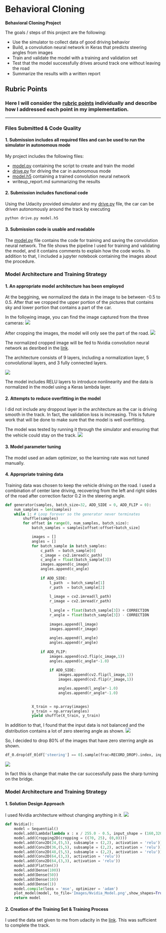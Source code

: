 # **Behavioral Cloning** 
**Behavioral Cloning Project**

The goals / steps of this project are the following:
* Use the simulator to collect data of good driving behavior
* Build, a convolution neural network in Keras that predicts steering angles from images
* Train and validate the model with a training and validation set
* Test that the model successfully drives around track one without leaving the road
* Summarize the results with a written report


## Rubric Points
### Here I will consider the [rubric points](https://review.udacity.com/#!/rubrics/432/view) individually and describe how I addressed each point in my implementation.  

---
### Files Submitted & Code Quality

#### 1. Submission includes all required files and can be used to run the simulator in autonomous mode

My project includes the following files:
* [model.py](model.py) containing the script to create and train the model
* [drive.py](drive.py) for driving the car in autonomous mode
* [model.h5](model.h5) containing a trained convolution neural network 
* writeup_report.md summarizing the results

#### 2. Submission includes functional code
Using the Udacity provided simulator and my [drive.py](drive.py) file, the car can be driven autonomously around the track by executing 
```sh
python drive.py model.h5
```

#### 3. Submission code is usable and readable

The [model.py](model.py) file contains the code for training and saving the convolution neural network. The file shows the pipeline I used for training and validating the model, and it contains comments to explain how the code works. In addition to that, I included a jupyter notebook containing the images about the procedure.

### Model Architecture and Training Strategy

#### 1. An appropriate model architecture has been employed
At the beggining, we normalized the data in the image to be between -0.5 to 0.5. After that we cropped the upper portion of the pictures that contains sky and lower portion that contains a part of the car.

In the following image, you can find the image captured from the three cameras:
![](Images/CameraImages_Original.png)

After cropping the images, the model will only see the part of the road.
![](Images/CameraImages_Cropped.png)


The normalized cropped image will be fed to Nvidia convolution neural network as desribed in the [link](https://developer.nvidia.com/blog/deep-learning-self-driving-cars/). 

The architecture consists of 9 layers, including a normalization layer, 5 convolutional layers, and 3 fully connected layers.

![](Images/Nvidia_Model.png)

The model includes RELU layers to introduce nonlinearity and the data is normalized in the model using a Keras lambda layer. 

#### 2. Attempts to reduce overfitting in the model
I did not include any droppout layer in the architecture as the car is driving smooth in the track. In fact, the validation loss is increasing. This is future work that will be done to make sure that the model is well overfitting.

The model was tested by running it through the simulator and ensuring that the vehicle could stay on the track.
![](Image/MSE)

#### 3. Model parameter tuning

The model used an adam optimizer, so the learning rate was not tuned manually.

#### 4. Appropriate training data

Training data was chosen to keep the vehicle driving on the road. I used a combination of center lane driving, recovering from the left and right sides of the road after correction factor 0.2 in the steering angle.
```python
def generator(samples, batch_size=32, ADD_SIDE = 0, ADD_FLIP = 0):
    num_samples = len(samples)
    while 1: # Loop forever so the generator never terminates
        shuffle(samples)
        for offset in range(0, num_samples, batch_size):
            batch_samples = samples[offset:offset+batch_size]

            images = []
            angles = []
            for batch_sample in batch_samples:
                c_path  = batch_sample[0]
                c_image = cv2.imread(c_path)
                c_angle = float(batch_sample[3])
                images.append(c_image)
                angles.append(c_angle)
                                                  
                if ADD_SIDE:
                    l_path  = batch_sample[1]
                    r_path  = batch_sample[2]
                    
                    l_image = cv2.imread(l_path)
                    r_image = cv2.imread(r_path) 
                    
                    l_angle = float(batch_sample[3]) + CORRECTION
                    r_angle = float(batch_sample[3]) - CORRECTION
                    
                    images.append(l_image)
                    images.append(r_image)
                    
                    angles.append(l_angle)
                    angles.append(r_angle)
                    
                if ADD_FLIP:
                    images.append(cv2.flip(c_image,1))
                    angles.append(c_angle*-1.0)
                    
                    if ADD_SIDE:
                        images.append(cv2.flip(l_image,1))
                        images.append(cv2.flip(r_image,1))

                        angles.append(l_angle*-1.0)
                        angles.append(r_angle*-1.0)

            
            X_train = np.array(images)
            y_train = np.array(angles)
            yield shuffle(X_train, y_train)
```

In addition to that, I found that the input data is not balanced and the distribution contains a lot of zero steering angle as shown.
![](Images/SteeringAngle.png) 

So, I decided to drop 80% of the images that have zero sterring angle as shown.
```python
df_0.drop(df_0[df['steering'] == 0].sample(frac=RECORD_DROP).index, inplace = True)
```
![](Images/SteeringAngle_Updated.png) 

In fact this is change that make the car successfully pass the sharp turning on the bridge.

### Model Architecture and Training Strategy

#### 1. Solution Design Approach
I used Nvidia architecture without changing anything in it.
![](https://developer.nvidia.com/blog/parallelforall/wp-content/uploads/2016/08/cnn-architecture-624x890.png)

```python
def Nvidia():
    model = Sequential()
    model.add(Lambda(lambda x : x / 255.0 - 0.5, input_shape = (160,320,3)))
    model.add(Cropping2D(cropping = ((70, 25), (0,0))))
    model.add(Conv2D(24,(5,5), subsample = (2,2), activation = 'relu'))
    model.add(Conv2D(36,(5,5), subsample = (2,2), activation = 'relu'))
    model.add(Conv2D(48,(5,5), subsample = (2,2), activation = 'relu'))
    model.add(Conv2D(64,(3,3), activation = 'relu'))
    model.add(Conv2D(64,(3,3), activation = 'relu'))
    model.add(Flatten())
    model.add(Dense(100))
    model.add(Dense(50))
    model.add(Dense(10))
    model.add(Dense(1))
    model.compile(loss = 'mse', optimizer = 'adam')
    plot_model(model, to_file='Images/Nvidia_Model.png',show_shapes=True, rankdir='TB');
    return model
```

#### 2. Creation of the Training Set & Training Process
I used the data set given to me from udacity in the [link](https://d17h27t6h515a5.cloudfront.net/topher/2016/December/584f6edd_data/data.zip). This was sufficient to complete the track.

